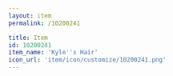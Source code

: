 ```yaml
---
layout: item
permalink: /10200241

title: Item
id: 10200241
item_name: 'Kyle''s Hair'
icon_url: 'item/icon/customize/10200241.png'
---
```

